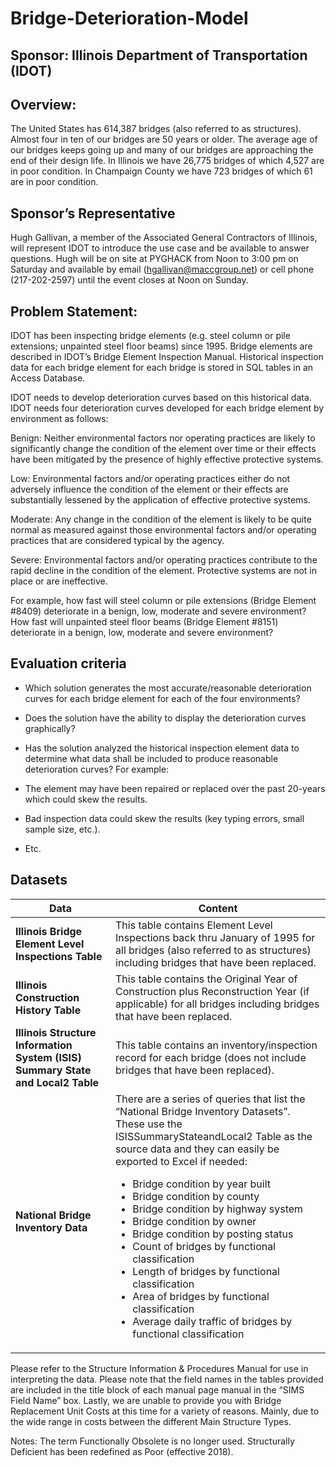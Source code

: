 # Bridge-Deterioration-Model

## Sponsor: Illinois Department of Transportation (IDOT)

 
## Overview:
The United States has 614,387 bridges (also referred to as structures). Almost four in ten of our bridges are 50 years or older. The average age of our bridges keeps going up and many of our bridges are approaching the end of their design life. In Illinois we have 26,775 bridges of which 4,527 are in poor condition. In Champaign County we have 723 bridges of which 61 are in poor condition.

## Sponsor’s Representative
Hugh Gallivan, a member of the Associated General Contractors of Illinois, will represent IDOT to introduce the use case and be available to answer questions. Hugh will be on site at PYGHACK from Noon to 3:00 pm on Saturday and available by email (hgallivan@maccgroup.net) or cell phone (217-202-2597) until the event closes at Noon on Sunday. 

## Problem Statement:
IDOT has been inspecting bridge elements (e.g. steel column or pile extensions; unpainted steel floor beams) since 1995. Bridge elements are described in IDOT’s Bridge Element Inspection Manual. Historical inspection data for each bridge element for each bridge is stored in SQL tables in an Access Database. 

IDOT needs to develop deterioration curves based on this historical data. IDOT needs four deterioration curves developed for each bridge element by environment as follows:
 
Benign: Neither environmental factors nor operating practices are likely to significantly change the condition of the element over time or their effects have been mitigated by the presence of highly effective protective systems.

Low: Environmental factors and/or operating practices either do not adversely influence the condition of the element or their effects are substantially lessened by the application of effective protective systems.
 
Moderate: Any change in the condition of the element is likely to be quite normal as measured against those environmental factors and/or operating practices that are considered typical by the agency.

Severe: Environmental factors and/or operating practices contribute to the rapid decline in the condition of the element. Protective systems are not in place or are ineffective.
 

For example, how fast will steel column or pile extensions (Bridge Element #8409) deteriorate in a benign, low, moderate and severe environment? How fast will unpainted steel floor beams (Bridge Element #8151) deteriorate in a benign, low, moderate and severe environment?

## Evaluation criteria
* Which solution generates the most accurate/reasonable deterioration curves for each bridge element for each of the four environments? 

* Does the solution have the ability to display the deterioration curves graphically? 

* Has the solution analyzed the historical inspection element data to determine what data shall be included to produce reasonable deterioration curves? For example: 
* The element may have been repaired or replaced over the past 20-years which could skew the results.
* Bad inspection data could skew the results (key typing errors, small sample size, etc.). 
* Etc.


## Datasets

| Data | Content|
| -----|--------|
|**Illinois Bridge Element Level Inspections Table**| This table contains Element Level Inspections back thru January of 1995 for all bridges (also referred to as structures) including bridges that have been replaced.|
|**Illinois Construction History Table**| This table contains the Original Year of Construction plus Reconstruction Year (if applicable) for all bridges including bridges that have been replaced.|
|**Illinois Structure Information System (ISIS) Summary State and Local2 Table**| This table contains an inventory/inspection record for each bridge (does not include bridges that have been replaced).|
|**National Bridge Inventory Data**| There are a series of queries that list the “National Bridge Inventory Datasets”. These use the ISISSummaryStateandLocal2 Table as the source data and they can easily be exported to Excel if needed: <ul> <li>Bridge condition by year built</li> <li>Bridge condition by county</li> <li>Bridge condition by highway system</li> <li>Bridge condition by owner</li> <li>Bridge condition by posting status</li> <li>Count of bridges by functional classification</li> <li>Length of bridges by functional classification</li> <li>Area of bridges by functional classification</li> <li>Average daily traffic of bridges by functional classification</li> </ul>|
 
 
Please refer to the Structure Information & Procedures Manual  for use in interpreting the data.  Please note that the field names in the tables provided are included in the title block of each manual page manual in the “SIMS Field Name” box.  Lastly, we are unable to provide you with Bridge Replacement Unit Costs at this time for a variety of reasons.  Mainly, due to the wide range in costs between the different Main Structure Types.


Notes:
The term Functionally Obsolete is no longer used.
Structurally Deficient has been redefined as Poor (effective 2018).
